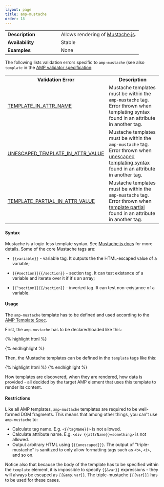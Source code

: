 ```yaml
---
layout: page
title: amp-mustache
order: 18
---
```


<!---
Copyright 2015 The AMP HTML Authors. All Rights Reserved.

Licensed under the Apache License, Version 2.0 (the "License");
you may not use this file except in compliance with the License.
You may obtain a copy of the License at

      http://www.apache.org/licenses/LICENSE-2.0

Unless required by applicable law or agreed to in writing, software
distributed under the License is distributed on an "AS-IS" BASIS,
WITHOUT WARRANTIES OR CONDITIONS OF ANY KIND, either express or implied.
See the License for the specific language governing permissions and
limitations under the License.

-->



<table>
  <tr>
    <td width="40%"><strong>Description</strong></td>
    <td>Allows rendering of <a href="https://github.com/janl/mustache.js/">Mustache.js</a>.</td>
  </tr>
  <tr>
    <td width="40%"><strong>Availability</strong></td>
    <td>Stable</td>
  </tr>
  <tr>
    <td width="40%"><strong>Examples</strong></td>
    <td>None</td>
  </tr>
</table>

The following lists validation errors specific to `amp-mustache`
(see also `template` in the [AMP validator specification](https://github.com/ampproject/amphtml/blob/master/validator/validator.protoascii):

<table>
  <tr>
    <th width="40%"><strong>Validation Error</strong></th>
    <th>Description</th>
  </tr>
  <tr>
    <td width="40%"><a href="/docs/reference/validation_errors.html#attribute-contains-template-syntax">TEMPLATE_IN_ATTR_NAME</a></td>
    <td>Mustache templates must be within the <code>amp-mustache</code> tag. Error thrown when templating syntax found in an attribute in another tag.</td>
  </tr>
  <tr>
    <td width="40%"><a href="/docs/reference/validation_errors.html#attribute-contains-unescaped-template-syntax">UNESCAPED_TEMPLATE_IN_ATTR_VALUE</a></td>
    <td>Mustache templates must be within the <code>amp-mustache</code> tag. Error thrown when <a href="https://github.com/janl/mustache.js/#variables">unescaped templating syntax</a> found in an attribute in another tag.</td>
  </tr>
  <tr>
    <td width="40%"><a href="/docs/reference/validation_errors.html#attribute-contains-template-partial">TEMPLATE_PARTIAL_IN_ATTR_VALUE</a></td>
    <td>Mustache templates must be within the <code>amp-mustache</code> tag. Error thrown when <a href="https://github.com/janl/mustache.js/#partials">template partial</a> found in an attribute in another tag.</td>
  </tr>
</table>

#### Syntax

Mustache is a logic-less template syntax. See [Mustache.js docs](https://github.com/janl/mustache.js/)
for more details. Some of the core Mustache tags are:

- `{{variable}}` - variable tag. It outputs the the HTML-escaped value of a variable;
- `{{#section}}{{/section}}` - section tag. It can test existance of a variable and iterate over it if
it's an array;

- `{{^section}}{{/section}}` - inverted tag. It can test non-existance of a variable.

#### Usage

The `amp-mustache` template has to be defined and used according to the
[AMP Template Spec](https://github.com/ampproject/amphtml/blob/master/extensions/amp-mustache/../../spec/amp-html-templates.md).

First, the `amp-mustache` has to be declared/loaded like this:

{% highlight html %}
<script async custom-template="amp-mustache" src="https://cdn.ampproject.org/v0/amp-mustache-0.1.js"></script>
{% endhighlight %}

Then, the Mustache templates can be defined in the `template` tags like this:

{% highlight html %}
<template type="amp-mustache">
  Hello {{world}}!
</template>
{% endhighlight %}

How templates are discovered, when they are rendered, how data is provided - all decided by the
target AMP element that uses this template to render its content.

#### Restrictions

Like all AMP templates, `amp-mustache` templates are required to be well-formed DOM fragments. This means
that among other things, you can't use `amp-mustache` to:

- Calculate tag name. E.g. `<{{tagName}}>` is not allowed.
- Calculate attribute name. E.g. `<div {{attrName}}=something>` is not allowed.
- Output arbitrary HTML using `{{{unescaped}}}`. The output of "triple-mustache" is sanitized to only allow
formatting tags such as `<b>`, `<i>`, and so on.

Notice also that because the body of the template has to be specified within the `template` element, it is
impossible to specify `{{&var}}` expressions - they will always be escaped as `{{&amp;var}}`. The triple-mustache
`{{{var}}}` has to be used for these cases.
